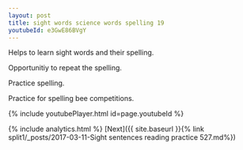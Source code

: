 ```yaml
---
layout: post
title: sight words science words spelling 19
youtubeId: e3GwE86BVgY
---
```

 
 
Helps to learn sight words and their spelling.

Opportunitiy to repeat the spelling. 

Practice spelling. 
 
Practice for spelling bee competitions. 
 
{% include youtubePlayer.html id=page.youtubeId %}
 
 
{% include analytics.html %} 
[Next]({{ site.baseurl }}{% link  split1/_posts/2017-03-11-Sight sentences reading practice 527.md%})
 
